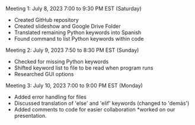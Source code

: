 Meeting 1: July 8, 2023 7:00 to 9:30 PM EST (Saturday)
* Created GitHub repository
* Created slideshow and Google Drive Folder
* Translated remaining Python keywords into Spanish
* Found command to list Python keywords within code

Meeting 2: July 9, 2023 7:50 to 8:30 PM EST (Sunday)
* Checked for missing Python keywords
* Shifted keyword list to file to be read when program runs
* Researched GUI options

Meeting 3: July 10, 2023 7:00 to 9:00 PM EST (Monday)
* Added error handling for files
* Discussed translation of 'else' and 'elif' keywords (changed to 'demás')
* Added comments to code for easier collaboration
*worked on our presentation. 
